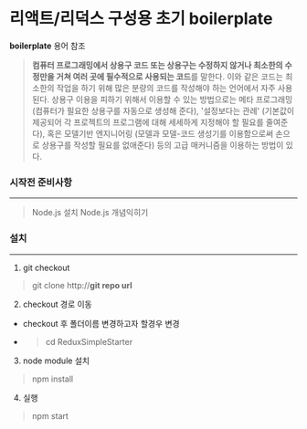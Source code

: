# 리액트/리덕스 구성용 초기 boilerplate

**boilerplate** 용어 참조

> **컴퓨터 프로그래밍에서 상용구 코드 또는 상용구는 수정하지 않거나 최소한의 수정만을 거쳐 여러 곳에 필수적으로 사용되는 코드**를 말한다. 이와 같은 코드는 최소한의 작업을 하기 위해 많은 분량의 코드를 작성해야 하는 언어에서 자주 사용된다. 상용구 이용을 피하기 위해서 이용할 수 있는 방법으로는 메타 프로그래밍 (컴퓨터가 필요한 상용구를 자동으로 생성해 준다), '설정보다는 관례' (기본값이 제공되어 각 프로젝트의 프로그램에 대해 세세하게 지정해야 할 필요를 줄여준다), 혹은 모델기반 엔지니어링 (모델과 모델-코드 생성기를 이용함으로써 손으로 상용구를 작성할 필요를 없애준다) 등의 고급 매커니즘을 이용하는 방법이 있다.


### 시작전 준비사항
---
> Node.js 설치
> Node.js 개념익히기

### 설치
---
1. git checkout
> git clone http://**git repo url**

2. checkout 경로 이동
* checkout 후 폴더이름 변경하고자 할경우 변경
 * >cd ReduxSimpleStarter

3. node module 설치
> npm install

4. 실행
> npm start
